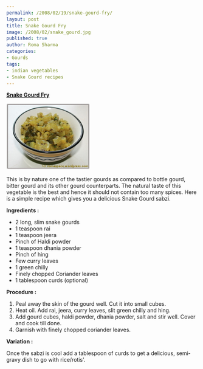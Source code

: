 ```yaml
--- 
permalink: /2008/02/19/snake-gourd-fry/
layout: post
title: Snake Gourd Fry
image: /2008/02/snake_gourd.jpg
published: true
author: Roma Sharma
categories: 
- Gourds
tags:
- indian vegetables
- Snake Gourd recipes
---
```

<span style="text-decoration:underline;"><strong>Snake Gourd Fry</strong></span>

<a title="snake_gourd.jpg" href="/2008/02/snake_gourd.jpg"><img src="/2008/02/snake_gourd.jpg" alt="snake_gourd.jpg" /></a>

This is by nature one of the tastier gourds as compared to bottle gourd, bitter gourd and its other gourd counterparts. The natural taste of this vegetable is the best and hence it should not contain too many spices. Here is a simple recipe which gives you a delicious Snake Gourd sabzi.

<strong>Ingredients :</strong>
<ul>
	<li>2 long, slim snake gourds</li>
	<li>1 teaspoon rai</li>
	<li>1 teaspoon jeera</li>
	<li>Pinch of Haldi powder</li>
	<li>1 teaspoon dhania powder</li>
	<li>Pinch of hing</li>
	<li>Few curry leaves</li>
	<li>1 green chilly</li>
	<li>Finely chopped Coriander leaves</li>
	<li>1 tablespoon curds (optional)</li>
</ul>
<strong>Procedure :</strong>
<ol>
	<li>Peal away the skin of the gourd well. Cut it into small cubes.</li>
	<li>Heat oil. Add rai, jeera, curry leaves, slit green chilly and hing.</li>
	<li>Add gourd cubes, haldi powder, dhania powder, salt and stir well. Cover and cook till done.</li>
	<li>Garnish with finely chopped coriander leaves.</li>
</ol>
<strong>Variation :</strong>

Once the sabzi is cool add a tablespoon of curds to get a delicious, semi-gravy dish to go with rice/rotis'.
